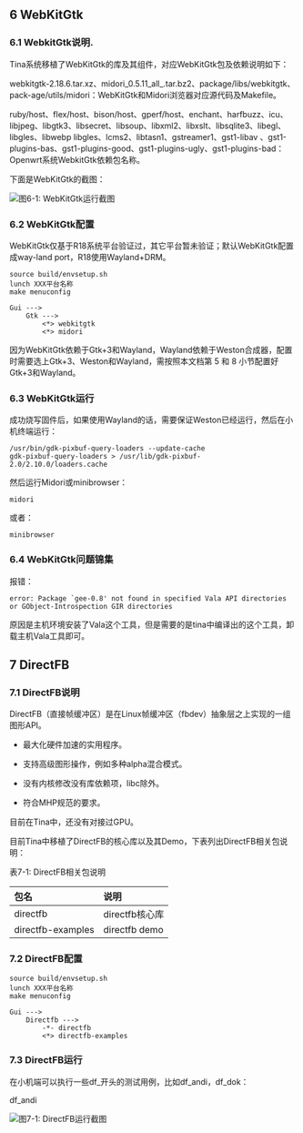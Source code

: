 ## 6 WebKitGtk

### 6.1 WebkitGtk说明.

Tina系统移植了WebKitGtk的库及其组件，对应WebKitGtk包及依赖说明如下：

webkitgtk-2.18.6.tar.xz、midori_0.5.11_all_.tar.bz2、package/libs/webkitgtk、pack-age/utils/midori：WebKitGtk和Midori浏览器对应源代码及Makefile。

ruby/host、flex/host、bison/host、gperf/host、enchant、harfbuzz、icu、libjpeg、libgtk3、libsecret、libsoup、libxml2、libxslt、libsqlite3、libegl、libgles、libwebp libgles、lcms2、libtasn1、gstreamer1、gst1-libav 、gst1-plugins-bas、gst1-plugins-good、gst1-plugins-ugly、gst1-plugins-bad：Openwrt系统WebkitGtk依赖包名称。

下面是WebKitGtk的截图：

![图6-1: WebKitGtk运行截图](http://photos.100ask.net/tina-docs/OpenRemoved_Tina_Linux_Graphics_system_development_Guide-image15.jpg)


### 6.2 WebKitGtk配置

WebKitGtk仅基于R18系统平台验证过，其它平台暂未验证；默认WebKitGtk配置成way-land port，R18使用Wayland+DRM。

```
source build/envsetup.sh
lunch XXX平台名称
make menuconfig
```

```
Gui --->
    Gtk --->
        <*> webkitgtk
        <*> midori
```

因为WebKitGtk依赖于Gtk+3和Wayland，Wayland依赖于Weston合成器，配置时需要选上Gtk+3、Weston和Wayland，需按照本文档第 5 和 8 小节配置好Gtk+3和Wayland。

### 6.3 WebKitGtk运行

成功烧写固件后，如果使用Wayland的话，需要保证Weston已经运行，然后在小机终端运行：

```
/usr/bin/gdk-pixbuf-query-loaders --update-cache
gdk-pixbuf-query-loaders > /usr/lib/gdk-pixbuf-2.0/2.10.0/loaders.cache
```

然后运行Midori或minibrowser：

```
midori
```

或者：

```
minibrowser
```

### 6.4 WebKitGtk问题锦集

报错：

```
error: Package `gee-0.8' not found in specified Vala API directories or GObject-Introspection GIR directories
```

原因是主机环境安装了Vala这个工具，但是需要的是tina中编译出的这个工具，卸载主机Vala工具即可。


## 7 DirectFB

### 7.1 DirectFB说明

DirectFB（直接帧缓冲区）是在Linux帧缓冲区（fbdev）抽象层之上实现的一组图形API。

- 最大化硬件加速的实用程序。

- 支持高级图形操作，例如多种alpha混合模式。
- 没有内核修改没有库依赖项，libc除外。
- 符合MHP规范的要求。

目前在Tina中，还没有对接过GPU。

目前Tina中移植了DirectFB的核心库以及其Demo，下表列出DirectFB相关包说明：



表7-1: DirectFB相关包说明



| 包名              | 说明           |
| :---------------- | :------------- |
| directfb          | directfb核心库 |
| directfb-examples | directfb demo  |


### 7.2 DirectFB配置

```
source build/envsetup.sh
lunch XXX平台名称
make menuconfig
```

```
Gui --->
    Directfb --->
        -*- directfb
        <*> directfb-examples
```

### 7.3 DirectFB运行

在小机端可以执行一些df_开头的测试用例，比如df_andi，df_dok：


df_andi


![图7-1: DirectFB运行截图](http://photos.100ask.net/tina-docs/OpenRemoved_Tina_Linux_Graphics_system_development_Guide-image16.jpg)